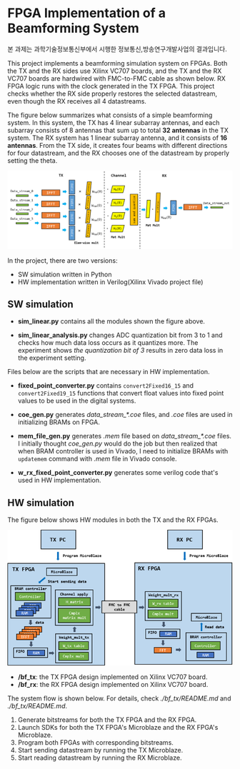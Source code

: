 # FPGA Implementation of a Beamforming System

본 과제는 과학기술정보통신부에서 시행한 정보통신,방송연구개발사업의 결과입니다.

This project implements a beamforming simulation system on FPGAs. Both the TX and the RX sides use Xilinx VC707 boards, and the TX and the RX VC707 boards are hardwired with FMC-to-FMC cable as shown below. RX FPGA logic runs with the clock generated in the TX FPGA. This project checks whether the RX side properly restores the selected datastream, even though the RX receives all 4 datastreams.

The figure below summarizes what consists of a simple beamforming system. In this system, the TX has 4 linear subarray antennas, and each subarray consists of 8 antennas that sum up to total **32 antennas** in the TX system. The RX system has 1 linear subarray antenna, and it consists of **16 antennas**. From the TX side, it creates four beams with different directions for four datastream, and the RX chooses one of the datastream by properly setting the theta. 

<p align="center"> <img src="./images/4_1_bf_algo.png"> </p>

In the project, there are two versions:
- SW simulation written in Python
- HW implementation written in Verilog(Xilinx Vivado project file)

## SW simulation
- **sim_linear.py** contains all the modules shown the figure above.

- **sim_linear_analysis.py** changes ADC quantization bit from 3 to 1 and checks how much data loss occurs as it quantizes more. The experiment shows _the quantization bit of 3_ results in zero data loss in the experiment setting.

Files below are the scripts that are necessary in HW implementation.

- **fixed_point_converter.py** contains `convert2Fixed16_15` and `convert2Fixed19_15` functions that convert float values into fixed point values to be used in the digital systems.

- **coe_gen.py** generates _data\_stream\_*.coe_ files, and _.coe_ files are used in initializing BRAMs on FPGA.

- **mem_file_gen.py** generates _.mem_ file based on _data\_stream\_*.coe_ files. I initially thought _coe\_gen.py_ would do the job but then realized that when BRAM controller is used in Vivado, I need to initialize BRAMs with `updatemem` command with _.mem_ file in Vivado console.

- **w_rx_fixed_point_converter.py** generates some verilog code that's used in HW implementation.

## HW simulation
The figure below shows HW modules in both the TX and the RX FPGAs.

<p align="center"> <img src="./images/4_1_bf_hw.png"> </p>

- **/bf\_tx**: the TX FPGA design implemented on Xilinx VC707 board.
- **/bf\_rx**: the RX FPGA design implemented on Xilinx VC707 board.

The system flow is shown below. For details, check _./bf_tx/README.md_ and _./bf_tx/README.md_.

1. Generate bitstreams for both the TX FPGA and the RX FPGA.
2. Launch SDKs for both the TX FPGA's Microblaze and the RX FPGA's Microblaze.
3. Program both FPGAs with corresponding bitstreams.
4. Start sending datastream by running the TX Microblaze.
5. Start reading datastream by running the RX Microblaze.
